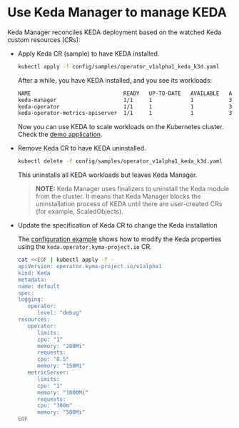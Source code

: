 # Use Keda Manager to manage KEDA

Keda Manager reconciles KEDA deployment based on the watched Keda custom resources (CRs):

- Apply Keda CR (sample) to have KEDA installed.

   ```bash
   kubectl apply -f config/samples/operator_v1alpha1_keda_k3d.yaml
   ```

   After a while, you have KEDA installed, and you see its workloads:

   ```bash
   NAME                             READY   UP-TO-DATE   AVAILABLE   AGE
   keda-manager                     1/1     1            1           3m
   keda-operator                    1/1     1            1           3m
   keda-operator-metrics-apiserver  1/1     1            1           3m
   ```

   Now you can use KEDA to scale workloads on the Kubernetes cluster. Check the [demo application](../user/04-20-demo-applications.md).

- Remove Keda CR to have KEDA uninstalled.

   ```bash
   kubectl delete -f config/samples/operator_v1alpha1_keda_k3d.yaml
   ```
   This uninstalls all KEDA workloads but leaves Keda Manager.

   > **NOTE:** Keda Manager uses finalizers to uninstall the Keda module from the cluster. It means that Keda Manager blocks the uninstallation process of KEDA until there are user-created CRs (for example, ScaledObjects).

- Update the specification of Keda CR to change the Keda installation

   The [configuration example](../user/01-20-configuration.md) shows how to modify the Keda properties using the `keda.operator.kyma-project.io` CR.


   ```bash
   cat <<EOF | kubectl apply -f -
   apiVersion: operator.kyma-project.io/v1alpha1
   kind: Keda
   metadata:
   name: default
   spec:
   logging:
      operator:
         level: "debug"
   resources:
      operator:
         limits:
         cpu: "1"
         memory: "200Mi"
         requests:
         cpu: "0.5"
         memory: "150Mi"
      metricServer:
         limits:
         cpu: "1"
         memory: "1000Mi"
         requests:
         cpu: "300m"
         memory: "500Mi"
   EOF
   ```